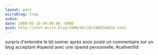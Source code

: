 ```yaml
---
layout: post
microblog: true
audio: 
date: 2008-05-10 00:00:00 -0000
guid: http://xtof.micro.blog/2008/05/10/t808244915.html
---
```

surpris d'entendre le tél sonner après avoir posté un commentaire sur un blog acceptant #openid avec une openid personnelle. #callverifid
